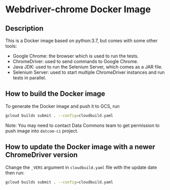 # Webdriver-chrome Docker Image

## Description

This is a Docker image based on python:3.7, but comes with some other tools:

- Google Chrome: the browser which is used to run the tests.
- ChromeDriver: used to send commands to Google Chrome.
- Java JDK: used to run the Selenium Server, which comes as a JAR file.
- Selenium Server: used to start multiple ChromeDriver instances and run tests
  in parallel.

## How to build the Docker image

To generate the Docker image and push it to GCS, run

```bash
gcloud builds submit . --config=cloudbuild.yaml
```

Note: You may need to contact Data Commons team to get permission to push image
into `datcom-ci` project.

## How to update the Docker image with a newer ChromeDriver version

Change the `_VERS` argument in `cloudbuild.yaml` file with the update date then
run:

```bash
gcloud builds submit . --config=cloudbuild.yaml
```
